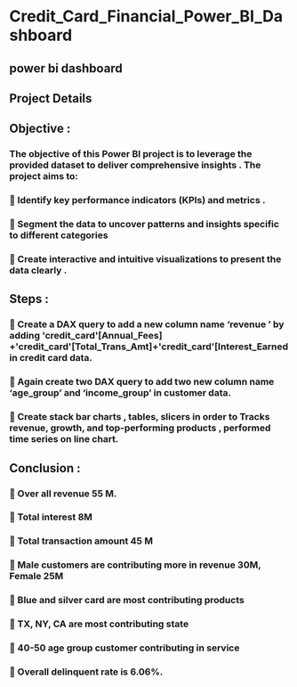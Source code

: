 # Credit_Card_Financial_Power_BI_Dashboard
## power bi dashboard
## Project Details
## Objective :
### The objective of this Power BI project is to leverage the provided dataset to deliver comprehensive insights  . The project aims to:
### 	Identify key performance indicators (KPIs) and metrics .
### 	Segment the data to uncover patterns and insights specific to different categories 
### 	Create interactive and intuitive visualizations to present the data clearly .
##   Steps :
### 	Create a  DAX query  to add a new column name ‘revenue ’  by  adding                   'credit_card'[Annual_Fees] +'credit_card'[Total_Trans_Amt]+'credit_card'[Interest_Earned        in credit card data.
### 	Again  create two DAX query  to add two new column  name ‘age_group’ and ‘income_group’  in customer data.
### 	Create stack bar charts , tables, slicers  in order to Tracks  revenue, growth, and top-performing products  , performed  time series on line chart.
## Conclusion : 
### 	Over all revenue  55  M.
### 	Total  interest  8M
### 	Total  transaction  amount  45 M
### 	Male customers are contributing more in revenue  30M, Female 25M
### 	Blue and silver card are most contributing products
### 	TX, NY, CA are most contributing state 
### 	40-50 age group  customer  contributing in  service
### 	Overall delinquent rate is 6.06%.
